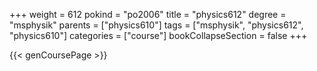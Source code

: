 +++
weight = 612
pokind = "po2006"
title = "physics612"
degree = "msphysik"
parents = ["physics610"]
tags = ["msphysik", "physics612", "physics610"]
categories = ["course"]
bookCollapseSection = false
+++

{{< genCoursePage >}}
